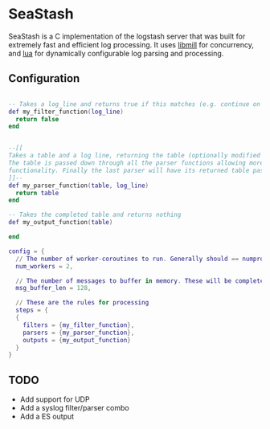 # SeaStash

SeaStash is a C implementation of the logstash server that was built for extremely fast and efficient log processing. It uses [libmill](http://libmill.org/) for concurrency, and [lua](http://www.lua.org/) for dynamically configurable log parsing and processing.

## Configuration
```lua

-- Takes a log_line and returns true if this matches (e.g. continue on the pipeline)
def my_filter_function(log_line)
  return false
end


--[[
Takes a table and a log line, returning the table (optionally modified within the function).
The table is passed down through all the parser functions allowing more dynamic forms of chaining
functionality. Finally the last parser will have its returned table passed to the outputs
]]--
def my_parser_function(table, log_line)
  return table
end

-- Takes the completed table and returns nothing
def my_output_function(table)

end

config = {
  // The number of worker-coroutines to run. Generally should == numproc
  num_workers = 2,

  // The number of messages to buffer in memory. These will be completely lost if the process dies
  msg_buffer_len = 128,

  // These are the rules for processing
  steps = {
  {
    filters = {my_filter_function},
    parsers = {my_parser_function},
    outputs = {my_output_function}
  }
}
```

## TODO
- Add support for UDP
- Add a syslog filter/parser combo
- Add a ES output

